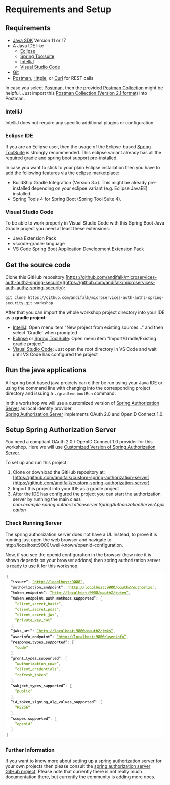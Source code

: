 # Requirements and Setup

## Requirements

* [Java SDK](https://adoptium.net/) Version 11 or 17
* A Java IDE like
  * [Eclipse](https://www.eclipse.org/downloads)
  * [Spring Toolsuite](https://spring.io/tools)
  * [IntelliJ](https://www.jetbrains.com/idea/download)
  * [Visual Studio Code](https://code.visualstudio.com)
* [Git](https://git-scm.com)
* [Postman](https://www.getpostman.com/downloads), [Httpie](https://httpie.org/#installation), or [Curl](https://curl.haxx.se/download.html) for REST calls

In case you select [Postman](https://www.getpostman.com/downloads), then the provided [Postman Collection](../postman/todoApp.postman_collection.json) might be helpful.
Just import this [Postman Collection (Version 2.1 format)](../postman/todoApp.postman_collection.json) into Postman.

### IntelliJ

IntelliJ does not require any specific additional plugins or configuration.

### Eclipse IDE

If you are an Eclipse user, then the usage of the Eclipse-based [Spring ToolSuite](https://spring.io/tools) is strongly recommended.
This eclipse variant already has all the required gradle and spring boot support pre-installed.

In case you want to stick to your plain Eclipse installation then you have to add the following features via the
eclipse marketplace: 

* BuildShip Gradle Integration (Version 3.x). This might be already pre-installed depending 
on your eclipse variant (e.g. Eclipse JavaEE) installed.
* Spring Tools 4 for Spring Boot (Spring Tool Suite 4).

### Visual Studio Code

To be able to work properly in Visual Studio Code with this Spring Boot Java Gradle project you need at least these extensions:

* Java Extension Pack
* vscode-gradle-language
* VS Code Spring Boot Application Development Extension Pack

## Get the source code
                       
Clone this GitHub repository [https://github.com/andifalk/microservices-auth-authz-spring-security](https://github.com/andifalk/microservices-auth-authz-spring-security):

```
git clone https://github.com/andifalk/microservices-auth-authz-spring-security.git workshop
```

After that you can import the whole workshop project directory into your IDE as a __gradle project__:

* [IntelliJ](https://www.jetbrains.com/idea): Open menu item "New project from existing sources..." and then select 'Gradle' when prompted
* [Eclipse](https://www.eclipse.org/) or [Spring ToolSuite](https://spring.io/tools): Open menu item "Import/Gradle/Existing gradle project"
* [Visual Studio Code](https://code.visualstudio.com/): Just open the root directory in VS Code and wait until VS Code has configured the project

## Run the java applications

All spring boot based java projects can either be run using your Java IDE or using the command line
with changing into the corresponding project directory and issuing a `./gradlew bootRun` command.

In this workshop we will use a customized version of [Spring Authorization Server](https://github.com/spring-projects/spring-authorization-server) as local identity provider.  
[Spring Authorization Server](https://github.com/spring-projects/spring-authorization-server) implements OAuth 2.0 and OpenID Connect 1.0.

## Setup Spring Authorization Server

You need a compliant OAuth 2.0 / OpenID Connect 1.0 provider for this workshop.
Here we will use [Customized Version of Spring Authorization Server](https://github.com/andifalk/custom-spring-authorization-server).

To set up and run this project:

1. Clone or download the GitHub repository at: [https://github.com/andifalk/custom-spring-authorization-server](https://github.com/andifalk/custom-spring-authorization-server)
2. Import this project into your IDE as a gradle project
3. After the IDE has configured the project you can start the authorization server by running the main class _com.example.spring.authorizationserver.SpringAuthorizationServerApplication_

### Check Running Server

The spring authorization server does not have a UI. Instead, to prove it is running just open the web browser and navigate to http://localhost:9000/.well-known/openid-configuration.

Now, if you see the openid configuration in the browser (how nice it is shown depends on your browser addons) then spring authorization server is ready to use it for this workshop.

![Openid Configuration](openid_config.png)

### Further Information

If you want to know more about setting up a spring authorization server for your own projects 
then please consult the [spring authorization server GitHub project](https://github.com/spring-projects/spring-authorization-server).
Please note that currently there is not really much documentation there, but currently the community is adding more docs.